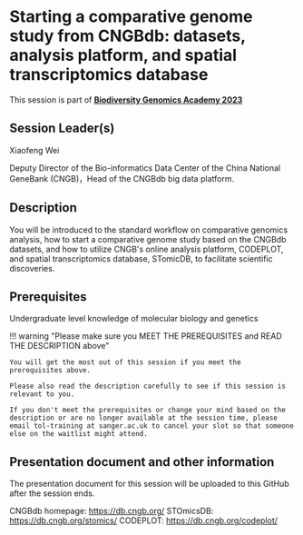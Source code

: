 # Starting a comparative genome study from CNGBdb: datasets, analysis platform, and spatial transcriptomics database

This session is part of [**Biodiversity Genomics Academy 2023**](https://BGA23.org)

## Session Leader(s)

Xiaofeng Wei

Deputy Director of the Bio-informatics Data Center of the China National GeneBank (CNGB)，Head of the CNGBdb big data platform.

## Description

You will be introduced to the standard workflow on comparative genomics analysis, how to start a comparative genome study based on the CNGBdb datasets, and how to utilize CNGB's online analysis platform, CODEPLOT, and spatial transcriptomics database, STomicDB, to facilitate scientific discoveries.

## Prerequisites

Undergraduate level knowledge of molecular biology and genetics

!!! warning "Please make sure you MEET THE PREREQUISITES and READ THE DESCRIPTION above"

    You will get the most out of this session if you meet the prerequisites above.

    Please also read the description carefully to see if this session is relevant to you.
    
    If you don't meet the prerequisites or change your mind based on the description or are no longer available at the session time, please email tol-training at sanger.ac.uk to cancel your slot so that someone else on the waitlist might attend.

## Presentation document and other information

The presentation document for this session will be uploaded to this GitHub after the session ends.

CNGBdb homepage: https://db.cngb.org/
STOmicsDB: https://db.cngb.org/stomics/
CODEPLOT: https://db.cngb.org/codeplot/

